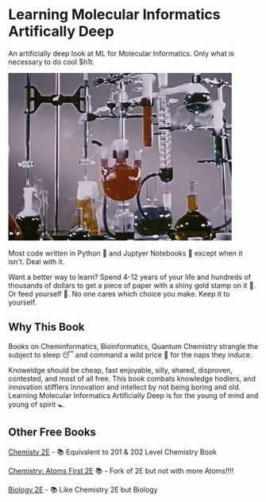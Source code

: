 # Learning Molecular Informatics Artifically Deep

An artificially deep look at ML for Molecular Informatics. Only what is necessary to do cool $h1t. 

![chemistry](chemistry.gif)

Most code written in Python 🐍 and Juptyer Notebooks 📓 except when it isn't. Deal with it. 

Want a better way to learn? Spend 4-12 years of your life and hundreds of thousands of dollars to get a piece of paper with a shiny gold stamp on it 🥇. Or feed yourself 🍼. No one cares which choice you make. Keep it to yourself.

## Why This Book

Books on Cheminformatics, Bioinformatics, Quantum Chemistry strangle the subject to sleep 😴 and command a wild price 🤑 for the naps they induce. 

Knoweldge should be cheap, fast enjoyable, silly, shared, disproven, contested, and most of all free. This book combats knowledge hodlers, and innovation stifflers innovation and intellect by not being boring and old. Learning Molecular Informatics Artificially Deep is for the young of mind and young of spirit 🚼. 

## Other Free Books 

[Chemisty 2E](https://openstax.org/details/books/chemistry-2e) - 📚 Equivalent to 201 & 202 Level Chemistry Book

[Chemistry: Atoms First 2E](https://openstax.org/details/books/chemistry-atoms-first-2e) 📚 - Fork of 2E but not with more Atoms!!!!

[Biology 2E](https://openstax.org/details/books/biology-2e) - 📚 Like Chemistry 2E but Biology 
